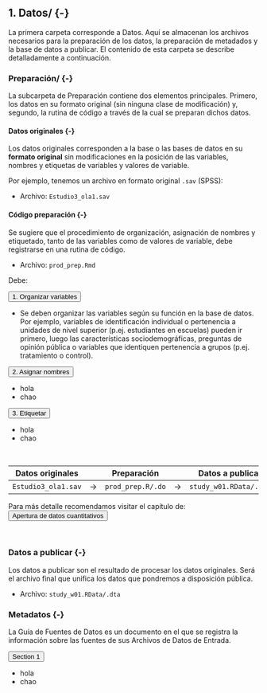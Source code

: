 
## <i class="fa fa-folder-open" aria-hidden="true"></i> 1. Datos/ {-}


La primera carpeta corresponde a Datos. Aquí se almacenan los archivos necesarios para la preparación de los datos, la preparación de metadados y la base de datos a publicar. El contenido de esta carpeta se describe detalladamente a continuación.  


### <i class="fa fa-folder-open" aria-hidden="true"></i> Preparación/ {-}

La subcarpeta de Preparación contiene dos elementos principales. Primero, los datos en su formato original (sin ninguna clase de modificación) y, segundo, la rutina de código a través de la cual se preparan dichos datos.

#### <i class="fa fa-database" aria-hidden="true"></i> Datos originales {-}

Los datos originales corresponden a la base o las bases de datos en su **formato original** sin modificaciones en la posición de las variables, nombres y etiquetas de variables y valores de variable.  

Por ejemplo, tenemos un archivo en formato original `.sav` (SPSS):

* Archivo: `Estudio3_ola1.sav`

#### <i class="fa fa-file-text" aria-hidden="true"></i> Código preparación {-}

Se sugiere que el procedimiento de organización, asignación de nombres y etiquetado, tanto de las variables como de valores de variable, debe registrarse en una rutina de código. 

* Archivo: `prod_prep.Rmd `

Debe:

<button class="accordion">1. Organizar variables </button>
<div class="panel">

* Se deben organizar las variables según su función en la base de datos. Por ejemplo, variables de identificación individual o pertenencia a unidades de nivel superior (p.ej. estudiantes en escuelas) pueden ir primero, luego las características sociodemográficas, preguntas de opinión pública o variables que identiquen pertenencia a grupos (p.ej. tratamiento o control). 
</div>

<button class="accordion">2. Asignar nombres</button>
<div class="panel">

* hola
* chao

</div>

<button class="accordion">3. Etiquetar </button>
<div class="panel">

* hola
* chao

</div>




<br>

| Datos originales    |               | Preparación     |               | Datos a publicar  |
|---------------------|---------------|-----------------|---------------|-------------------|
| `Estudio3_ola1.sav` | $\rightarrow$ | `prod_prep.R/.do `| $\rightarrow$ | `study_w01.RData/.dta` |




Para más detalle recomendamos visitar el capítulo de: <a href="https://lisa-coes.github.io/lisa-book/consejos-para-la-apertura-de-datos-de-investigaci%C3%B3n-social.html#datos-cuantitativos">
   <button class="button button4">Apertura de datos cuantitativos</button>
</a>

<br>  


### <i class="fa fa-database" aria-hidden="true"></i> Datos a publicar {-}

Los datos a publicar son el resultado de procesar los datos originales. Será el archivo final que unifica los datos que pondremos a disposición pública.

* Archivo: `study_w01.RData/.dta` 


### <i class="fa fa-folder-open" aria-hidden="true"></i> Metadatos {-}


La Guía de Fuentes de Datos es un documento en el que se registra la información sobre las fuentes de sus Archivos de Datos de Entrada.
  
  
<button class="accordion">Section 1</button>
<div class="panel">

* hola
* chao

</div>




<script>
var acc = document.getElementsByClassName("accordion");
var i;

for (i = 0; i < acc.length; i++) {
  acc[i].addEventListener("click", function() {
    this.classList.toggle("active");
    var panel = this.nextElementSibling;
    if (panel.style.maxHeight) {
      panel.style.maxHeight = null;
    } else {
      panel.style.maxHeight = panel.scrollHeight + "px";
    }
  });
}
</script>

